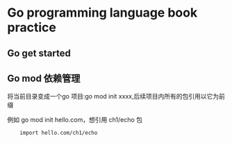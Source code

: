 # Go programming language book practice


## Go get started

## Go mod 依赖管理
将当前目录变成一个go 项目:go mod init xxxx,后续项目内所有的包引用以它为前缀

例如 go mod init hello.com，想引用 ch1/echo 包

```
    import hello.com/ch1/echo
```
